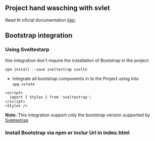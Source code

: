 ## Project hand wasching with svlet

Read th oficial documentation [hier](./official-docs.md).

## Bootstrap integration

### **Using Sveltestarp**

this integration don't require the installation of Bootstrap in the project. 

```
npm install --save sveltestrap svelte
```
- Integrate all bootstrap components in to the Project using into `app.svlete`
```
<script>
  import { Styles } from 'sveltestrap';
</script>
<Styles />
```
**Note:** This integration support only the bootstrap version supported by [Svletestrap](https://sveltestrap.js.org/?path=/story/components--get-started)

### **Install Bootstrap via npm or inclur Url in index.html**
    


    